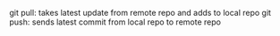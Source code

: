 git pull: takes latest update from remote repo and adds to local repo
git push: sends latest commit from local repo to remote repo
